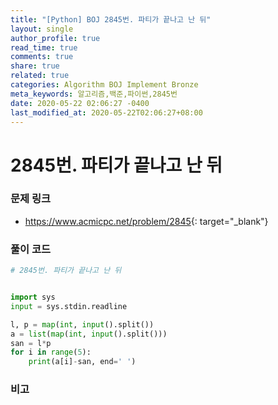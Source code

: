 ```yaml
---
title: "[Python] BOJ 2845번. 파티가 끝나고 난 뒤"
layout: single
author_profile: true
read_time: true
comments: true
share: true
related: true
categories: Algorithm BOJ Implement Bronze
meta_keywords: 알고리즘,백준,파이썬,2845번
date: 2020-05-22 02:06:27 -0400
last_modified_at: 2020-05-22T02:06:27+08:00
---
```


# 2845번. 파티가 끝나고 난 뒤

### 문제 링크
- <https://www.acmicpc.net/problem/2845>{: target="\_blank"}

### 풀이 코드

```python
# 2845번. 파티가 끝나고 난 뒤


import sys
input = sys.stdin.readline

l, p = map(int, input().split())
a = list(map(int, input().split()))
san = l*p
for i in range(5):
    print(a[i]-san, end=' ')
```

### 비고